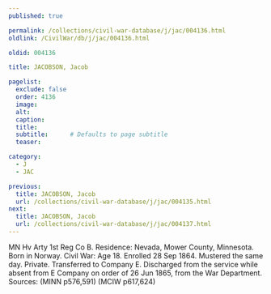 ```yaml
---
published: true

permalink: /collections/civil-war-database/j/jac/004136.html
oldlink: /CivilWar/db/j/jac/004136.html

oldid: 004136

title: JACOBSON, Jacob

pagelist:
  exclude: false
  order: 4136
  image: 
  alt:
  caption:
  title:
  subtitle:      # Defaults to page subtitle
  teaser:

category: 
  - J 
  - JAC

previous:
  title: JACOBSON, Jacob
  url: /collections/civil-war-database/j/jac/004135.html  
next:
  title: JACOBSON, Jacob
  url: /collections/civil-war-database/j/jac/004137.html   
---
```

MN Hv Arty 1st Reg Co B. Residence: Nevada, Mower County, Minnesota. Born in Norway. Civil War: Age 18. Enrolled 28 Sep 1864. Mustered the same day. Private. Transferred to Company E. Discharged from the service while absent from E Company on order of 26 Jun 1865, from the War Department. Sources: (MINN p576,591) (MCIW p617,624)
